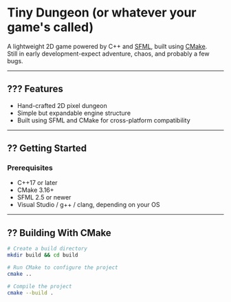 # Tiny Dungeon (or whatever your game's called)

A lightweight 2D game powered by C++ and [SFML](https://www.sfml-dev.org/), built using [CMake](https://cmake.org/).  
Still in early development-expect adventure, chaos, and probably a few bugs.

---

## ??? Features

- Hand-crafted 2D pixel dungeon
- Simple but expandable engine structure
- Built using SFML and CMake for cross-platform compatibility

---

## ?? Getting Started

### Prerequisites

- C++17 or later
- CMake 3.16+
- SFML 2.5 or newer
- Visual Studio / g++ / clang, depending on your OS

---

## ?? Building With CMake

```bash
# Create a build directory
mkdir build && cd build

# Run CMake to configure the project
cmake ..

# Compile the project
cmake --build .

